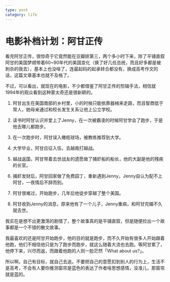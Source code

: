 ```yaml
---
type: post
category: life
---
```

# 电影补档计划：阿甘正传

看完阿甘正传，很惊奇于它竟然能在豆瓣排第三，两个多小时下来，除了平铺直叙阿甘的美国梦顺带着60~90年代的美国变化（换了好几任总统，而且好多都是被刺杀的我去），基本上也没啥了，连最起码的起承转合都没有，换成高考作文的话，这篇文章基本也就不及格了。

不过，可以看出，就现在的电影，不少都借鉴了阿甘正传的剪辑手法，相信就1994年的观众看到这种蒙太奇还是很新颖的。

1. 阿甘出生在美国南部的乡村里，小的时候只能依靠器械来走路，而且智商低于常人，她母亲通过和校长发生关系让他上公立学校。

2. 读书时阿甘认识并爱上了Jenny，在一次被霸凌的时候阿甘学会了跑步，于是他去哪儿都跑步。

3. 在一次跑步时，阿甘误入橄榄球场，被教练推荐到大学。

4. 大学毕业，阿甘应征入伍，去越南打越战。

5. 越战返国，阿甘带着去世战友的遗愿做了捕虾船的船长，他的大副是他的残疾的长官。

6. 捕虾发财后，阿甘回家做了免费园丁，重新遇到Jenny，Jenny自认为配不上阿甘，一夜情后不辞而别。

7. 阿甘很难过，开始跑步，几年后他徒步穿越了整个美国。

8. 阿甘收到Jenny的消息，原来他有了一个儿子，Jenny重病，和阿甘完婚不久就去世。

我实在是想不出更激荡的剧情了，整个故事真的是平铺直叙，但是随便捡出一个故事都是一个不错的散文故事。

我最喜欢的还是阿甘开始跑步，他的目的就是跑步，而不久开始有很多人开始跟着他跑，他们不相信他只是为了跑步而跑步，就这么随着大流也去跑。等阿甘累了，他停下来，兴尽而返，而跟着他跑的人则一脸茫然「What about us?」。

所以啊，自己有目标，就自己去追。不要把自己的意愿扣到别人的行为上，生活不是高考，不会有人要你推测窗帘是蓝色的表达了作者啥思想感情，没准儿，那窗帘就是蓝的。